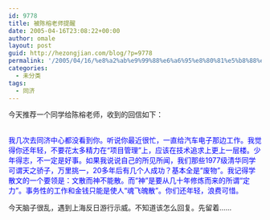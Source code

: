```yaml
---
id: 9778
title: 被陈榕老师提醒
date: 2005-04-16T23:08:22+00:00
author: omale
layout: post
guid: http://hezongjian.com/blog/?p=9778
permalink: '/2005/04/16/%e8%a2%ab%e9%99%88%e6%a6%95%e8%80%81%e5%b8%88%e6%8f%90%e9%86%92-2/'
categories:
  - 未分类
tags:
  - 同济
---
```

今天推荐一个同学给陈榕老师，收到的回信如下：

<font color='blue' ><br />我几次去同济中心都没看到你。听说你最近很忙，一直给汽车电子那边工作。我觉得你还年轻，不要花太多精力在“项目管理”上，应该在技术追求上更上一层楼。少年得志，不一定是好事。如果我说说自己的所见所闻，我们那些1977级清华同学可谓天之骄子，万里挑一，20多年后有几个人成功？基本全是“废物”。我记得学散文的一个要领是：文散而神不能散。而“神”是要从几十年修炼而来的所谓“定力”。事务性的工作和金钱只能是使人“魂飞魄散”。你们还年轻，浪费可惜。<br /></font>

今天脑子很乱，遇到上海反日游行示威。不知道该怎么回复。先留着……